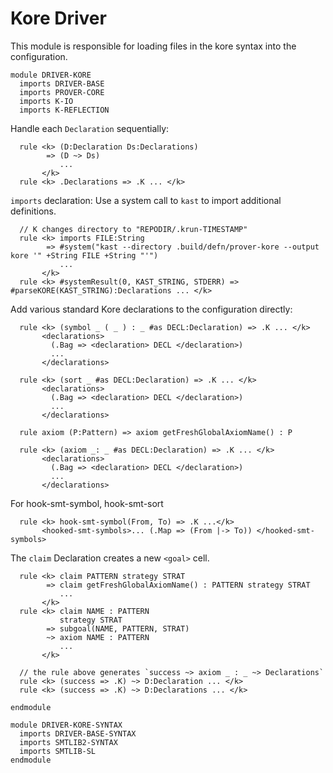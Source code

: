 Kore Driver
===========

This module is responsible for loading files in the kore syntax into the
configuration.

```k
module DRIVER-KORE
  imports DRIVER-BASE
  imports PROVER-CORE
  imports K-IO
  imports K-REFLECTION
```

Handle each `Declaration` sequentially:

```k
  rule <k> (D:Declaration Ds:Declarations)
        => (D ~> Ds)
           ...
       </k>
  rule <k> .Declarations => .K ... </k>
```

`imports` declaration: Use a system call to `kast` to import additional definitions.

```k
  // K changes directory to "REPODIR/.krun-TIMESTAMP"
  rule <k> imports FILE:String
        => #system("kast --directory .build/defn/prover-kore --output kore '" +String FILE +String "'")
           ...
       </k>
  rule <k> #systemResult(0, KAST_STRING, STDERR) => #parseKORE(KAST_STRING):Declarations ... </k>
```

Add various standard Kore declarations to the configuration directly:

```k
  rule <k> (symbol _ ( _ ) : _ #as DECL:Declaration) => .K ... </k>
       <declarations>
         (.Bag => <declaration> DECL </declaration>)
         ...
       </declarations>

  rule <k> (sort _ #as DECL:Declaration) => .K ... </k>
       <declarations>
         (.Bag => <declaration> DECL </declaration>)
         ...
       </declarations>

  rule axiom (P:Pattern) => axiom getFreshGlobalAxiomName() : P

  rule <k> (axiom _: _ #as DECL:Declaration) => .K ... </k>
       <declarations>
         (.Bag => <declaration> DECL </declaration>)
         ...
       </declarations>
```

For hook-smt-symbol, hook-smt-sort
```k
  rule <k> hook-smt-symbol(From, To) => .K ...</k>
       <hooked-smt-symbols>... (.Map => (From |-> To)) </hooked-smt-symbols>
```

The `claim` Declaration creates a new `<goal>` cell.

```k
  rule <k> claim PATTERN strategy STRAT
        => claim getFreshGlobalAxiomName() : PATTERN strategy STRAT
           ...
       </k>
  rule <k> claim NAME : PATTERN
           strategy STRAT
        => subgoal(NAME, PATTERN, STRAT)
        ~> axiom NAME : PATTERN
           ...
       </k>

  // the rule above generates `success ~> axiom _ : _ ~> Declarations`
  rule <k> (success => .K) ~> D:Declaration ... </k>
  rule <k> (success => .K) ~> D:Declarations ... </k>
```

```k
endmodule
```

```k
module DRIVER-KORE-SYNTAX
  imports DRIVER-BASE-SYNTAX
  imports SMTLIB2-SYNTAX
  imports SMTLIB-SL
endmodule
```
